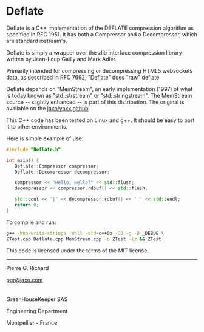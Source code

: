 # Deflate

Deflate is a C++ implementation of the DEFLATE compression algorithm
as specified in RFC 1951. It has both a Compressor and a Decompressor,
which are standard iostream's.

Deflate is simply a wrapper over the zlib interface compression library
written by Jean-Loup Gailly and Mark Adler.

Primarily intended for compressing or decompressing HTML5 websockets data,
as described in RFC 7692, "Deflate" does "raw" deflate.

Deflate depends on "MemStream", an early implementation (1997) of what is today
known as "std::strstream" or "std::stringstream". The MemStream source
-- slightly enhanced -- is part of this distribution.
The original is available on the [jaxo/yaxx github](https://github.com/Jaxo/yaxx/tree/master/toolslib)

This C++ code has been tested on Linux and g++. It should be easy to port it
to other environments.

Here is simple example of use:

```cpp
#include "Deflate.h"

int main() {
   Deflate::Compressor compressor;
   Deflate::Decompressor decompressor;

   compressor << "Hello, Hello?" << std::flush;
   decompressor << compressor.rdbuf() << std::flush;

   std::cout << '|' << decompressor.rdbuf() << '|' << std::endl;
   return 0;
}
```

To compile and run:
```sh
g++ -Wno-write-strings -Wall -std=c++0x -O0 -g -D _DEBUG \
ZTest.cpp Deflate.cpp MemStream.cpp -o ZTest -lz && ZTest
```

This code is licensed under the terms of the MIT license.


--------

Pierre G. Richard

<pgr@jaxo.com> \
\
\
GreenHouseKeeper SAS

Engineering Department

Montpellier - France


